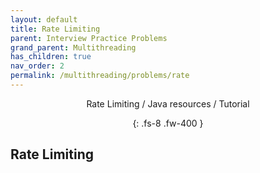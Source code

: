 ```yaml
---
layout: default
title: Rate Limiting
parent: Interview Practice Problems
grand_parent: Multithreading
has_children: true
nav_order: 2
permalink: /multithreading/problems/rate
---
```

<div align="center" markdown="1">
Rate Limiting / Java resources / Tutorial

{: .fs-8 .fw-400 }
</div>

## Rate Limiting